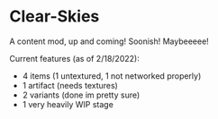 # Clear-Skies
A content mod, up and coming! Soonish! Maybeeeee!

Current features (as of 2/18/2022):
 - 4 items (1 untextured, 1 not networked properly)
 - 1 artifact (needs textures)
 - 2 variants (done im pretty sure)
 - 1 very heavily WIP stage
